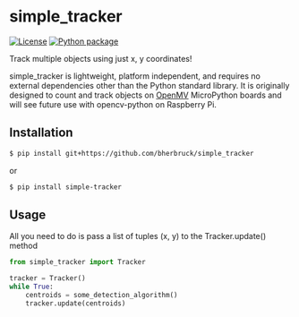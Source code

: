 # simple_tracker

[license-image]: https://img.shields.io/npm/l/make-coverage-badge.svg
[license-url]: https://opensource.org/licenses/MIT

[ci-image]: https://github.com/bherbruck/simple_tracker/workflows/Python%20package/badge.svg
[ci-url]: https://github.com/bherbruck/simple_tracker/actions?query=workflow%3A%22Python+package%22

[![License][license-image]][license-url]
[![Python package][ci-image]][ci-url]

Track multiple objects using just x, y coordinates!

simple_tracker is lightweight, platform independent, and requires no external dependencies other than the Python standard library. It is originally designed to count and track objects on [OpenMV](https://openmv.io/) MicroPython boards and will see future use with opencv-python on Raspberry Pi.

## Installation
```bash
$ pip install git+https://github.com/bherbruck/simple_tracker
```
or
```bash
$ pip install simple-tracker
```
## Usage
All you need to do is pass a list of tuples (x, y) to the Tracker.update() method
```python
from simple_tracker import Tracker

tracker = Tracker()
while True:
    centroids = some_detection_algorithm()
    tracker.update(centroids)
```